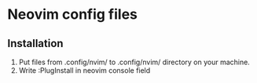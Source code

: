# Neovim config files
## Installation
1. Put files from .config/nvim/ to .config/nvim/ directory on your machine.
2. Write :PlugInstall in neovim console field
